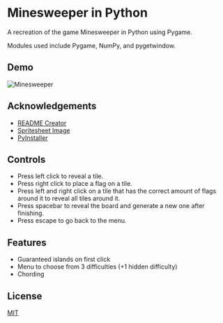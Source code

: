 
# Minesweeper in Python

A recreation of the game Minesweeper in Python using Pygame.

Modules used include Pygame, NumPy, and pygetwindow.
## Demo

![Minesweeper](https://media1.giphy.com/media/v1.Y2lkPTc5MGI3NjExaDZpMDZ5dmN2emxqOWJmeGRlcnF2cHFvdGgzem9neThibnY0ODRvZCZlcD12MV9pbnRlcm5hbF9naWZfYnlfaWQmY3Q9Zw/HCO0Fhp18ZytNj1xWC/giphy.gif)


## Acknowledgements

 - [README Creator](https://readme.so)
 - [Spritesheet Image](https://www.pinterest.com/pin/281686151670675581/)
 - [PyInstaller](https://pyinstaller.org/en/stable/operating-mode.html)


## Controls

- Press left click to reveal a tile.
- Press right click to place a flag on a tile.
- Press left and right click on a tile that has the correct amount of flags around it to reveal all tiles around it.
- Press spacebar to reveal the board and generate a new one after finishing.
- Press escape to go back to the menu.


## Features

- Guaranteed islands on first click
- Menu to choose from 3 difficulties (+1 hidden difficulty)
- Chording


## License

[MIT](https://choosealicense.com/licenses/mit/)

